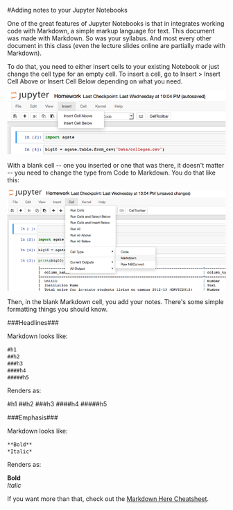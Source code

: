 #Adding notes to your Jupyter Notebooks

One of the great features of Jupyter Notebooks is that in integrates working code with Markdown, a simple markup language for text. This document was made with Markdown. So was your syllabus. And most every other document in this class (even the lecture slides online are partially made with Markdown). 

To do that, you need to either insert cells to your existing Notebook or just change the cell type for an empty cell. To insert a cell, go to Insert > Insert Cell Above or Insert Cell Below depending on what you need.

![alt text](1.png "insert cell") 

With a blank cell -- one you inserted or one that was there, it doesn't matter -- you need to change the type from Code to Markdown. You do that like this:

![alt text](2.png "change type") 

Then, in the blank Markdown cell, you add your notes. There's some simple formatting things you should know.

###Headlines###

Markdown looks like: 

    #h1
    ##h2
    ###h3
    ####h4
    #####h5

Renders as:

#h1
##h2
###h3
####h4
#####h5

###Emphasis###

Markdown looks like: 

    **Bold**
    *Italic*

Renders as:

**Bold**  
*Italic*  

If you want more than that, check out the [Markdown Here Cheatsheet](https://github.com/adam-p/markdown-here/wiki/Markdown-Here-Cheatsheet).